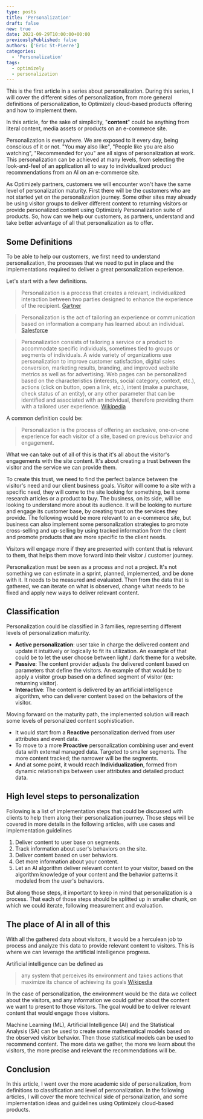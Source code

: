 ```yaml
---
type: posts
title: 'Personalization'
draft: false
new: true
date: 2021-09-29T10:00:00+00:00
previouslyPublished: false
authors: ['Eric St-Pierre']
categories:
  - 'Personalization'
tags:
  - optimizely
  - personalization
---
```


This is the first article in a series about personalization. During this series, I will cover the different sides of personalization, from more general definitions of personalization, to Optimizely cloud-based products offering and how to implement them.

In this article, for the sake of simplicity, "**content**" could be anything from literal content, media assets or products on an e-commerce site.

Personalization is everywhere. We are exposed to it every day, being conscious of it or not. "You may also like", "People like you are also watching", "Recommended for you" are all signs of personalization at work. This personalization can be achieved at many levels, from selecting the look-and-feel of an application all to way to individualized product recommendations from an AI on an e-commerce site.

As Optimizely partners, customers we will encounter won't have the same level of personalization maturity. First there will be the customers who are not started yet on the personalization journey. Some other sites may already be using visitor groups to deliver different content to returning visitors or provide personalized content using Optimizely Personalization suite of products. So, how can we help our customers, as partners, understand and take better advantage of all that personalization as to offer.

## Some Definitions

To be able to help our customers, we first need to understand personalization, the processes that we need to put in place and the implementations required to deliver a great personalization experience.

Let's start with a few definitions.

> Personalization is a process that creates a relevant, individualized interaction between two parties designed to enhance the experience of the recipient.
> [Gartner][1]

> Personalization is the act of tailoring an experience or communication based on information a company has learned about an individual.
> [Salesforce][2]

> Personalization consists of tailoring a service or a product to accommodate specific individuals, sometimes tied to groups or segments of individuals. A wide variety of organizations use personalization to improve customer satisfaction, digital sales conversion, marketing results, branding, and improved website metrics as well as for advertising. Web pages can be personalized based on the characteristics (interests, social category, context, etc.), actions (click on button, open a link, etc.), intent (make a purchase, check status of an entity), or any other parameter that can be identified and associated with an individual, therefore providing them with a tailored user experience.
> [Wikipedia][3]

A common definition could be:

> Personalization is the process of offering an exclusive, one-on-one experience for each visitor of a site, based on previous behavior and engagement.

What we can take out of all of this is that it's all about the visitor's engagements with the site content. It's about creating a trust between the visitor and the service we can provide them.

To create this trust, we need to find the perfect balance between the visitor's need and our client business goals. Visitor will come to a site with a specific need, they will come to the site looking for something, be it some research articles or a product to buy. The business, on its side, will be looking to understand more about its audience. It will be looking to nurture and engage its customer base, by creating trust on the services they provide. The following would be more relevant to an e-commerce site, but business can also implement some personalization strategies to promote cross-selling and up-selling by using tracked information from the client and promote products that are more specific to the client needs.

Visitors will engage more if they are presented with content that is relevant to them, that helps them move forward into their visitor / customer journey.

Personalization must be seen as a process and not a project. It's not something we can estimate in a sprint, planned, implemented, and be done with it. It needs to be measured and evaluated. Then from the data that is gathered, we can iterate on what is observed, change what needs to be fixed and apply new ways to deliver relevant content.

## Classification

Personalization could be classified in 3 families, representing different levels of personalization maturity.

- **Active personalization**: user take in charge the delivered content and update it intuitively or logically to fit its utilization. An example of that could be to let the user choose between light / dark theme for a website.
- **Passive**: The content provider adjusts the delivered content based on parameters that define the visitors. An example of that would be to apply a visitor group based on a defined segment of visitor (ex: returning visitor).
- **Interactive**: The content is delivered by an artificial intelligence algorithm, who can deliverer content based on the behaviors of the visitor.

Moving forward on the maturity path, the implemented solution will reach some levels of personalized content sophistication.

- It would start from a **Reactive** personalization derived from user attributes and event data.
- To move to a more **Proactive** personalization combining user and event data with external managed data. Targeted to smaller segments. The more content tracked; the narrower will be the segments.
- And at some point, it would reach **Individualization**, formed from dynamic relationships between user attributes and detailed product data.

## High level steps to personalization

Following is a list of implementation steps that could be discussed with clients to help them along their personalization journey. Those steps will be covered in more details in the following articles, with use cases and implementation guidelines

1. Deliver content to user base on segments.
2. Track information about user's behaviors on the site.
3. Deliver content based on user behaviors.
4. Get more information about your content.
5. Let an AI algorithm deliver relevant content to your visitor, based on the algorithm knowledge of your content and the behavior patterns it modeled from the user's behaviors.

But along those steps, it important to keep in mind that personalization is a process. That each of those steps should be splitted up in smaller chunk, on which we could iterate, following measurement and evaluation.

## The place of AI in all of this

With all the gathered data about visitors, it would be a herculean job to process and analyze this data to provide relevant content to visitors. This is where we can leverage the artificial intelligence progress.

Artificial intelligence can be defined as

> any system that perceives its environment and takes actions that maximize its chance of achieving its goals
> [Wikipedia][4]

In the case of personalization, the environment would be the data we collect about the visitors, and any information we could gather about the content we want to present to those visitors. The goal would be to deliver relevant content that would engage those visitors.

Machine Learning (ML), Artificial Intelligence (AI) and the Statistical Analysis (SA) can be used to create some mathematical models based on the observed visitor behavior. Then those statistical models can be used to recommend content. The more data we gather, the more we learn about the visitors, the more precise and relevant the recommendations will be.

## Conclusion

In this article, I went over the more academic side of personalization, from definitions to classification and level of personalization. In the following articles, I will cover the more technical side of personalization, and some implementation ideas and guidelines using Optimizely cloud-based products.

[1]: https://www.gartner.com/smarterwithgartner/3-ways-personalization-can-improve-the-employee-experience
[2]: https://www.salesforce.com/resources/articles/personalization-definition/
[3]: https://en.wikipedia.org/wiki/Personalization
[4]: https://en.wikipedia.org/wiki/Artificial_intelligence
